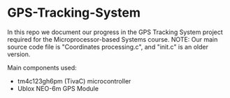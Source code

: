 # GPS-Tracking-System
In this repo we document our progress in the GPS Tracking System project required for the Microprocessor-based Systems course.
NOTE: Our main source code file is "Coordinates processing.c", and "init.c" is an older version.

Main components used:
- tm4c123gh6pm (TivaC) microcontroller 
- Ublox NEO-6m GPS Module
